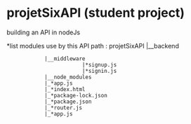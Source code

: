 # projetSixAPI (student project)
building an API in nodeJs

*list modules use by this API
path :
	projetSixAPI 
				|__backend
							
				|__middleware
							|*signup.js
							|*signin.js
				|__node_modules
				|_*app.js
				|_*index.html
				|_*package-lock.json
				|_*package.json
				|_*router.js
				|_*app.js

